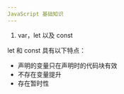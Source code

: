```yaml
---
JavaScript 基础知识
---
```


1. var，let 以及 const 

let 和 const 具有以下特点：

- 声明的变量只在声明时的代码块有效
- 不存在变量提升
- 存在暂时性

